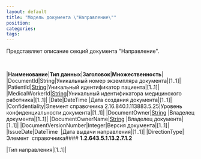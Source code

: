 ```yaml
---
layout: default
title: "Модель документа \"Направление\""
position: 
categories: 
tags: 
---
```


Представляет описание секций документа "Направление".

 

|**Наименование**|**Тип данных**|**Заголовок**|**Множественность**|
|DocumentId|String|Уникальный номер экземпляра документа|[1..1]|
|PatientId|[String](http://knowledge:8081/pages/createpage.action?spaceKey=MC&title=%D0%A2%D0%B8%D0%BF%D1%8B+%D0%B4%D0%B0%D0%BD%D0%BD%D1%8B%D1%85&linkCreation=true&fromPageId=39485458)|Уникальный идентификатор пациента|[1..1]|
|MedicalWorkerId|[String](http://knowledge:8081/pages/createpage.action?spaceKey=MC&title=%D0%A2%D0%B8%D0%BF%D1%8B+%D0%B4%D0%B0%D0%BD%D0%BD%D1%8B%D1%85&linkCreation=true&fromPageId=39485458)|Уникальный идентификатора медицинского работника|[1..1]|
|Date|DateTime |Дата создания документа|[1..1]|
|Confidentiality|Элемент справочника 2.16.840.1.113883.5.25|Уровень конфиденциальности документа|[1..1]|
|DocumentOwner|[String](http://knowledge:8081/pages/createpage.action?spaceKey=MC&title=%D0%A2%D0%B8%D0%BF%D1%8B+%D0%B4%D0%B0%D0%BD%D0%BD%D1%8B%D1%85&linkCreation=true&fromPageId=39485458) |Владелец документа|[1..1]|
|DocumentOwnerName|[String](http://knowledge:8081/pages/createpage.action?spaceKey=MC&title=%D0%A2%D0%B8%D0%BF%D1%8B+%D0%B4%D0%B0%D0%BD%D0%BD%D1%8B%D1%85&linkCreation=true&fromPageId=39485458) |Владелец документа|[1..1]|
|DocumentVersionNumber|Integer|Версия документа|[1..1]|
|IssueDate|DateTime  |Дата выдачи направления|[1..1]|
|DirectionType|Элемент  справочника#### **1.2.643.5.1.13.2.7.1.2**

|Тип направления|[1..1]|

